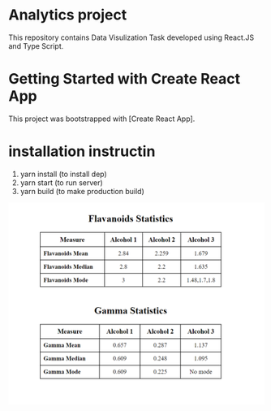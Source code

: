 # Analytics project
This repository contains Data Visulization Task developed using React.JS and Type Script.

# Getting Started with Create React App

This project was bootstrapped with [Create React App].

# installation instructin
1) yarn install (to install dep)
2) yarn start (to run server)
3) yarn build (to make production build)


![ScreenShot](public/imgs/analytics.png?raw=true "Employee Data title")


